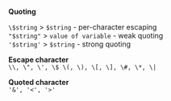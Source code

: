 **Quoting**

`\$string` > `$string` - per-character escaping  
`"$string"` > `value of variable` - weak quoting  
`'$string'` > `$string` - strong quoting  

**Escape character**  
`\\, \", \', \$ \(, \), \[, \], \#, \*, \|`  

**Quoted character**  
`'&', '<', '>'`  
